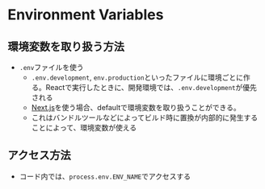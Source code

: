 # Environment Variables

## 環境変数を取り扱う方法
- `.env`ファイルを使う
  - `.env.development`, `env.production`といったファイルに環境ごとに作る。Reactで実行したときに、開発環境では、`.env.development`が優先される
  - [Next.js](https://nextjs.org/docs/pages/building-your-application/configuring/environment-variables)を使う場合、defaultで環境変数を取り扱うことができる。
  - これはバンドルツールなどによってビルド時に置換が内部的に発生することによって、環境変数が使える

## アクセス方法
- コード内では、`process.env.ENV_NAME`でアクセスする